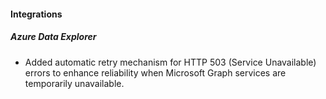 
#### Integrations

##### Azure Data Explorer

- Added automatic retry mechanism for HTTP 503 (Service Unavailable) errors to enhance reliability when Microsoft Graph services are temporarily unavailable.

